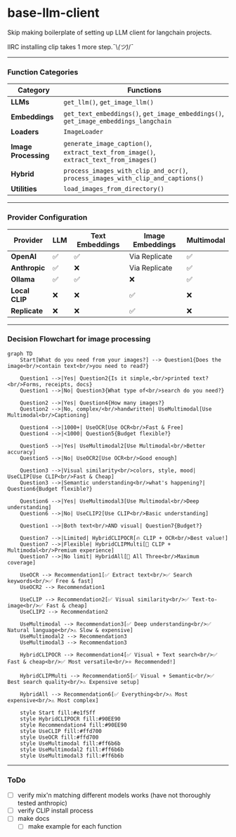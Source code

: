# base-llm-client

Skip making boilerplate of setting up LLM client for langchain projects.

IIRC installing clip takes 1 more step.¯\\_(ツ)_/¯

---

### Function Categories

| Category             | Functions                                                                             |
| -------------------- | ------------------------------------------------------------------------------------- |
| **LLMs**             | `get_llm()`, `get_image_llm()`                                                        |
| **Embeddings**       | `get_text_embeddings()`, `get_image_embeddings()`, `get_image_embeddings_langchain`   |
| **Loaders**          | `ImageLoader`                                                                         |
| **Image Processing** | `generate_image_caption()`, `extract_text_from_image()`, `extract_text_from_images()` |
| **Hybrid**           | `process_images_with_clip_and_ocr()`, `process_images_with_clip_and_captions()`       |
| **Utilities**        | `load_images_from_directory()`                                                        |

---

### Provider Configuration

| Provider       | LLM | Text Embeddings | Image Embeddings | Multimodal |
| -------------- | --- | --------------- | ---------------- | ---------- |
| **OpenAI**     | ✅  | ✅              | Via Replicate    | ✅         |
| **Anthropic**  | ✅  | ❌              | Via Replicate    | ✅         |
| **Ollama**     | ✅  | ✅              | ❌               | ✅         |
| **Local CLIP** | ❌  | ❌              | ✅               | ❌         |
| **Replicate**  | ❌  | ❌              | ✅               | ❌         |

---

### Decision Flowchart for image processing

```mermaid
graph TD
    Start[What do you need from your images?] --> Question1{Does the image<br/>contain text<br/>you need to read?}

    Question1 -->|Yes| Question2{Is it simple,<br/>printed text?<br/>Forms, receipts, docs}
    Question1 -->|No| Question3{What type of<br/>search do you need?}

    Question2 -->|Yes| Question4{How many images?}
    Question2 -->|No, complex/<br/>handwritten| UseMultimodal[Use Multimodal<br/>Captioning]

    Question4 -->|1000+| UseOCR[Use OCR<br/>Fast & Free]
    Question4 -->|<1000| Question5{Budget flexible?}

    Question5 -->|Yes| UseMultimodal2[Use Multimodal<br/>Better accuracy]
    Question5 -->|No| UseOCR2[Use OCR<br/>Good enough]

    Question3 -->|Visual similarity<br/>colors, style, mood| UseCLIP[Use CLIP<br/>Fast & Cheap]
    Question3 -->|Semantic understanding<br/>what's happening?| Question6{Budget flexible?}

    Question6 -->|Yes| UseMultimodal3[Use Multimodal<br/>Deep understanding]
    Question6 -->|No| UseCLIP2[Use CLIP<br/>Basic understanding]

    Question1 -->|Both text<br/>AND visual| Question7{Budget?}

    Question7 -->|Limited| HybridCLIPOCR[🔥 CLIP + OCR<br/>Best value!]
    Question7 -->|Flexible| HybridCLIPMulti[💎 CLIP + Multimodal<br/>Premium experience]
    Question7 -->|No limit| HybridAll[🎯 All Three<br/>Maximum coverage]

    UseOCR --> Recommendation1[✅ Extract text<br/>✅ Search keywords<br/>✅ Free & fast]
    UseOCR2 --> Recommendation1

    UseCLIP --> Recommendation2[✅ Visual similarity<br/>✅ Text-to-image<br/>✅ Fast & cheap]
    UseCLIP2 --> Recommendation2

    UseMultimodal --> Recommendation3[✅ Deep understanding<br/>✅ Natural language<br/>⚠️ Slow & expensive]
    UseMultimodal2 --> Recommendation3
    UseMultimodal3 --> Recommendation3

    HybridCLIPOCR --> Recommendation4[✅ Visual + Text search<br/>✅ Fast & cheap<br/>✅ Most versatile<br/>⭐ Recommended!]

    HybridCLIPMulti --> Recommendation5[✅ Visual + Semantic<br/>✅ Best search quality<br/>⚠️ Expensive setup]

    HybridAll --> Recommendation6[✅ Everything<br/>⚠️ Most expensive<br/>⚠️ Most complex]

    style Start fill:#e1f5ff
    style HybridCLIPOCR fill:#90EE90
    style Recommendation4 fill:#90EE90
    style UseCLIP fill:#ffd700
    style UseOCR fill:#ffd700
    style UseMultimodal fill:#ff6b6b
    style UseMultimodal2 fill:#ff6b6b
    style UseMultimodal3 fill:#ff6b6b
```

---

### ToDo

- [ ] verify mix'n matching different models works (have not thoroughly tested anthropic)
- [ ] verify CLIP install process
- [ ] make docs
  - [ ] make example for each function
